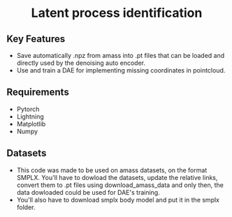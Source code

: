 
<h1 align="center">
  <br>
  Latent process identification
  <br>
</h1>

## Key Features

* Save automatically .npz from amass into .pt files that can be loaded and directly used by the denoising auto encoder.
* Use and train a DAE for implementing missing coordinates in pointcloud.

## Requirements

* Pytorch
* Lightning
* Matplotlib
* Numpy

## Datasets

* This code was made to be used on amass datasets, on the format SMPLX. You'll have to dowload the datasets, update the relative links, convert them to .pt files using download_amass_data and only then, the data dowloaded could be used for DAE's training.
* You'll also have to download smplx body model and put it in the smplx folder.